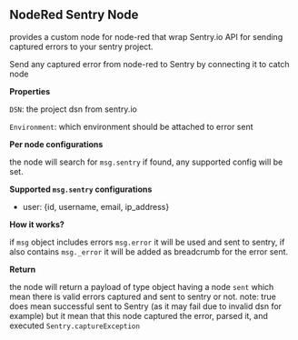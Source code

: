 ## NodeRed Sentry Node

provides a custom node for node-red that wrap Sentry.io API for sending captured errors to your sentry project.

Send any captured error from node-red to Sentry by connecting it to catch node

**Properties**

`DSN`: the project dsn from sentry.io

`Environment`: which environment should be attached to error sent

**Per node configurations**

the node will search for `msg.sentry` if found, any supported config will be set.

**Supported `msg.sentry` configurations**

*   user: {id, username, email, ip_address}

**How it works?**

if `msg` object includes errors `msg.error` it will be used and sent to sentry, if also contains `msg._error` it will be added as breadcrumb for the error sent.

**Return**

the node will return a payload of type object having a node `sent` which mean there is valid errors captured and sent to sentry or not.
note: true does mean successful sent to Sentry (as it may fail due to invalid dsn for example) but it mean that this node captured the error, parsed it, and executed `Sentry.captureException`
